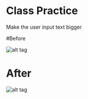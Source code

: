 # Class Practice
Make the user input text bigger

#Before
>
![alt tag](https://github.com/tingyuyang/Web_Projects/blob/master/ClassPractice/Screenshot%20(169).png)

# After
>
![alt tag](https://github.com/tingyuyang/Web_Projects/blob/master/ClassPractice/Screenshot%20(170).png)

